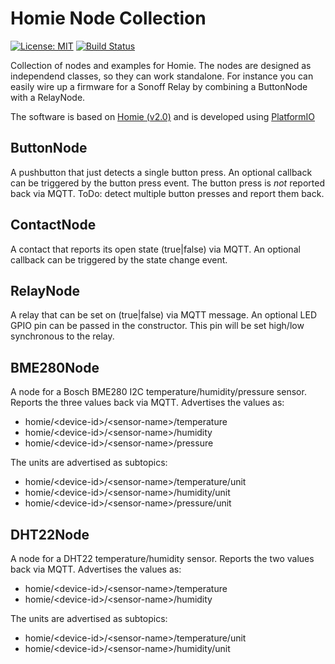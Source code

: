 # Homie Node Collection

[![License: MIT](https://img.shields.io/badge/License-MIT-yellow.svg)](https://opensource.org/licenses/MIT)
[![Build Status](https://travis-ci.org/luebbe/homie-node-collection.svg?branch=master)](https://travis-ci.org/luebbe/homie-node-collection)

Collection of nodes and examples for Homie. The nodes are designed as independend classes, so they can work standalone. For instance you can easily wire up a firmware for a Sonoff Relay by combining a ButtonNode with a RelayNode.

The software is based on [Homie (v2.0)](https://github.com/marvinroger/homie-esp8266) and is developed using [PlatformIO](https://github.com/platformio)

## ButtonNode
A pushbutton that just detects a single button press. An optional callback can be triggered by the button press event. The button press is *not* reported back via MQTT. ToDo: detect multiple button presses and report them back.

## ContactNode
A contact that reports its open state (true|false) via MQTT. An optional callback can be triggered by the state change event.

## RelayNode
A relay that can be set on (true|false) via MQTT message. An optional LED GPIO pin can be passed in the constructor. This pin will be set high/low synchronous to the relay.

## BME280Node
A node for a Bosch BME280 I2C temperature/humidity/pressure sensor. Reports the three values back via MQTT.
Advertises the values as:
* homie/\<device-id\>/\<sensor-name\>/temperature
* homie/\<device-id\>/\<sensor-name\>/humidity
* homie/\<device-id\>/\<sensor-name\>/pressure

The units are advertised as subtopics:
* homie/\<device-id\>/\<sensor-name\>/temperature/unit
* homie/\<device-id\>/\<sensor-name\>/humidity/unit
* homie/\<device-id\>/\<sensor-name\>/pressure/unit

## DHT22Node
A node for a DHT22 temperature/humidity sensor. Reports the two values back via MQTT.
Advertises the values as:
* homie/\<device-id\>/\<sensor-name\>/temperature
* homie/\<device-id\>/\<sensor-name\>/humidity

The units are advertised as subtopics:
* homie/\<device-id\>/\<sensor-name\>/temperature/unit
* homie/\<device-id\>/\<sensor-name\>/humidity/unit

